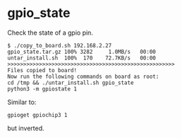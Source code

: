 # gpio_state
Check the state of a gpio pin.

```
$ ./copy_to_board.sh 192.168.2.27
gpio_state.tar.gz 100% 3282     1.0MB/s   00:00
untar_install.sh  100%  170    72.7KB/s   00:00
>>>>>>>>>>>>>>>>>>>>>>>>>>>>>>>>>>>>>>>>>>>>>>>>>>>>>
Files copied to board!
Now run the following commands on board as root:
cd /tmp && ./untar_install.sh gpio_state
python3 -m gpiostate 1
```

Similar to:
```
gpioget gpiochip3 1
```
but inverted.
